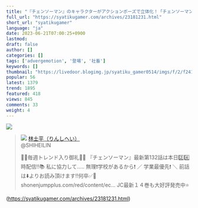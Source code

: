 ```yaml
---
title: "『チェンソーマン』のキャラクターがアクションポーズで立体化！「チェンソーマンADVERGEMOTION」が2023年登場！ : 社畜ゲーマー速報"
full_url: "https://syatikugamer.com/archives/23181231.html"
short_url: "syatikugamer"
language: "ja"
date: 2023-06-21T07:00:25+0900
lastmod: 
draft: false
author: []
categories: []
tags: ['advergemotion', '登場', '社畜']
keywords: []
thumbnail: "https://livedoor.blogimg.jp/syatiku_gamer0514/imgs/f/2/f2414bb2.jpg"
popular: 56
latest: 1379
trend: 1895
featured: 418
views: 845
comments: 33
weight: 4
---
```


![](https://livedoor.blogimg.jp/syatiku_gamer0514/imgs/f/2/f2414bb2.jpg)

<blockquote id='twibodyZSK5edfYAv'> <p> <img src='https://livedoor.blogimg.jp/syatiku_gamer0514/imgs/2/6/26e7393d.jpg'> <a href='https://twitter.com/SHIHEILIN/status/1668545096407719938' target='_blank'>林士平（りんしへい） </a><br> @SHIHEILIN </p> <p id='twitextZSK5edfYAv'> 🎉🎉毎週トレンド入り御礼🎉🎉 『チェンソーマン』最新第132話は本日2️⃣4️⃣時配信‼️📚 私に協力して..... 無理❗️学校があるから❗️ ／ 学業最優先❗️ ＼ 前話は⬇️よりお読み頂けます‼️何卒✅💫 shonenjumpplus.com/red/content/ec… JC最新１４巻も大好評発売中⭐️ </p> </blockquote> 

(https://syatikugamer.com/archives/23181231.html)
